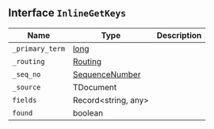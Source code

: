 ## Interface `InlineGetKeys`

| Name | Type | Description |
| - | - | - |
| `_primary_term` | [long](./long.md) | &nbsp; |
| `_routing` | [Routing](./Routing.md) | &nbsp; |
| `_seq_no` | [SequenceNumber](./SequenceNumber.md) | &nbsp; |
| `_source` | TDocument | &nbsp; |
| `fields` | Record<string, any> | &nbsp; |
| `found` | boolean | &nbsp; |

